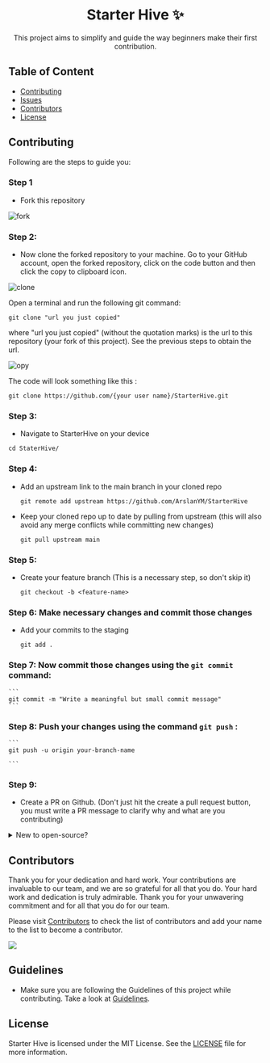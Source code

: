 
<h1 align="center" >Starter Hive ✨</h1>
<p align= "center" > This project aims to simplify and guide the way beginners make their first contribution.</p>

## Table of Content

- [Contributing](#contributing)
- [Issues](#issues)
- [Contributors](#contributors)
- [License](#license)


## Contributing
Following are the steps to guide you:

### Step 1
- Fork this repository 

![fork](https://github.com/ArslanYM/StarterHive/assets/104521101/b2863384-753d-448b-9c8f-cc2122121c2b)


### Step 2:
- Now clone the forked repository to your machine. Go to your GitHub account, open the forked repository, click on the code button and then click the copy to clipboard icon.

![clone](https://github.com/ArslanYM/StarterHive/assets/104521101/ffe2cb3b-d7e9-41fb-a7e6-8f5ca9d50dd0)

Open a terminal and run the following git command:
   ```
   git clone "url you just copied"
   
   ```
where "url you just copied" (without the quotation marks) is the url to this repository (your fork of this project). See the previous steps to obtain the url.

![opy](https://github.com/ArslanYM/StarterHive/assets/104521101/5947298f-dd52-478c-9cd9-f22791eea4a5)

The code will look something like this : 
```
git clone https://github.com/{your user name}/StarterHive.git

```


### Step 3: 
- Navigate to StarterHive on your device

```
cd StaterHive/

```
### Step 4:
- Add an upstream link to the main branch in your cloned repo

    ```
    git remote add upstream https://github.com/ArslanYM/StarterHive
    ```
- Keep your cloned repo up to date by pulling from upstream (this will also avoid any merge conflicts while committing new changes)
    ```
    git pull upstream main
    ```
### Step 5: 
- Create your feature branch (This is a necessary step, so don't skip it)
    ```
    git checkout -b <feature-name>
    ```
### Step 6: Make necessary changes and commit those changes
- Add your commits to the staging
   ```
   git add .
   ```
   
### Step 7:  Now commit those changes using the `git commit`  command:

    ```
    git commit -m "Write a meaningful but small commit message"
    ```
    
### Step 8: Push your changes using the command `git push` :
    ```
    git push -u origin your-branch-name
    
    ```
### Step 9:
- Create a PR on Github. (Don't just hit the create a pull request button, you must write a PR message to clarify why and what are you contributing)

<details> 
 
<summary> New to open-source?
 </summary>


You can also contribute to this project if you are new to open source:
- [Check out the `CONTRIBUTORS.md` file to get started](CONTRIBUTORS.md)

 </details>


## Contributors

Thank you for your dedication and hard work. Your contributions are invaluable to our team, and we are so grateful for all that you do. Your hard work and dedication is truly admirable. Thank you for your unwavering commitment and for all that you do for our team.

Please visit [Contributors](/CONTRIBUTORS.md) to check the list of contributors and add your name to the list to become a contributor.

<a href="https://github.com/ArslanYM/StarterHive/graphs/contributors">
  <img src="https://contrib.rocks/image?repo=ArslanYM/StarterHive" />
</a>


## Guidelines 
 - Make sure you are following the Guidelines of this project while contributing. Take a look at [Guidelines](GUIDELINES.md).

## License
Starter Hive is licensed under the MIT License. See the [LICENSE](https://github.com/ArslanYM/StarterHive/blob/main/LICENSE) file for more information.
